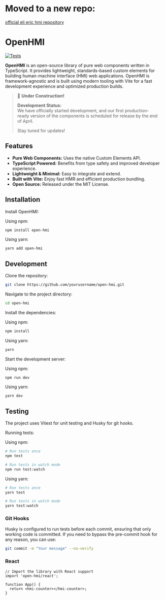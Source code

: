 # Moved to a new repo:
[official eli eric hmi repository](https://github.com/eli-eric/eli-hmi)


# OpenHMI

[![Tests](https://github.com/svachaj/open-hmi/actions/workflows/test.yml/badge.svg)](https://github.com/svachaj/open-hmi/actions/workflows/test.yml)

**OpenHMI** is an open-source library of pure web components written in TypeScript. It provides lightweight, standards-based custom elements for building human-machine interface (HMI) web applications. OpenHMI is framework-agnostic and is built using modern tooling with Vite for a fast development experience and optimized production builds.

> 🚧 **Under Construction!**
>
> **Development Status:**  
> We have officially started development, and our first production-ready version of the components is scheduled for release by the end of April.
>
> Stay tuned for updates!

## Features

- **Pure Web Components:** Uses the native Custom Elements API.
- **TypeScript Powered:** Benefits from type safety and improved developer experience.
- **Lightweight & Minimal:** Easy to integrate and extend.
- **Built with Vite:** Enjoy fast HMR and efficient production bundling.
- **Open Source:** Released under the MIT License.

## Installation

Install OpenHMI:

Using npm:

```bash
npm install open-hmi
```

Using yarn:

```bash
yarn add open-hmi
```

## Development

Clone the repository:

```bash
git clone https://github.com/yourusername/open-hmi.git
```

Navigate to the project directory:

```bash
cd open-hmi
```

Install the dependencies:

Using npm:

```bash
npm install
```

Using yarn:

```bash
yarn
```

Start the development server:

Using npm:

```bash
npm run dev
```

Using yarn:

```bash
yarn dev
```

## Testing

The project uses Vitest for unit testing and Husky for git hooks.

Running tests:

Using npm:

```bash
# Run tests once
npm test

# Run tests in watch mode
npm run test:watch
```

Using yarn:

```bash
# Run tests once
yarn test

# Run tests in watch mode
yarn test:watch
```

### Git Hooks

Husky is configured to run tests before each commit, ensuring that only working code is committed. If you need to bypass the pre-commit hook for any reason, you can use:

```bash
git commit -m "Your message" --no-verify
```

### React

```tsx
// Import the library with React support
import 'open-hmi/react';

function App() {
  return <hmi-counter></hmi-counter>;
}
```
